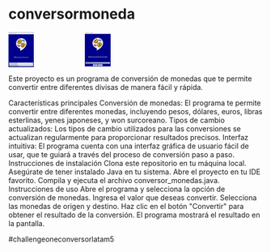 # conversormoneda

<div style="display: flex;">
  <img src="imagenes/inicial.jpg" alt="Imagen 1" style="width: 10%; margin-right: 20%;">
  <img src="imagenes/seleccion.jpg" alt="Imagen 2" style="width:10%;">
</div>



Este proyecto es  un programa de conversión de monedas que te permite convertir entre diferentes divisas de manera fácil y rápida.

Características principales
Conversión de monedas: El programa te permite convertir entre diferentes monedas, incluyendo pesos, dólares, euros, libras esterlinas, yenes japoneses, y won surcoreano.
Tipos de cambio actualizados: Los tipos de cambio utilizados para las conversiones se actualizan regularmente para proporcionar resultados precisos.
Interfaz intuitiva: El programa cuenta con una interfaz gráfica de usuario fácil de usar, que te guiará a través del proceso de conversión paso a paso.
Instrucciones de instalación
Clona este repositorio en tu máquina local.
Asegúrate de tener instalado Java en tu sistema.
Abre el proyecto en tu IDE favorito.
Compila y ejecuta el archivo conversor_monedas.java.
Instrucciones de uso
Abre el programa y selecciona la opción de conversión de monedas.
Ingresa el valor que deseas convertir.
Selecciona las monedas de origen y destino.
Haz clic en el botón "Convertir" para obtener el resultado de la conversión.
El programa mostrará el resultado en la pantalla.

#challengeoneconversorlatam5
